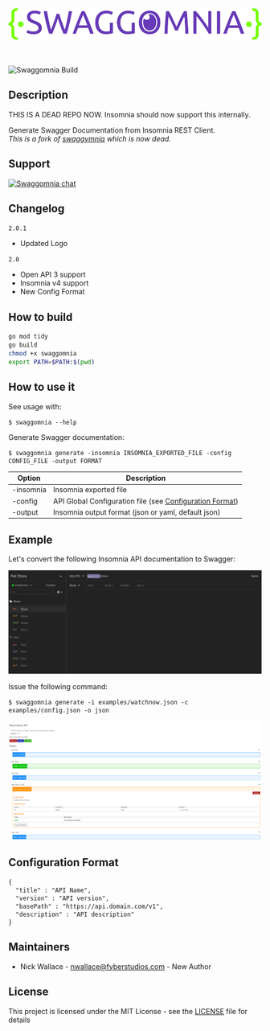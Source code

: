 <div align="center">
  <img src="logo.svg"/>
</div>

<br />
<br />

![Swaggomnia Build](https://github.com/Fyb3roptik/swaggomnia/workflows/Swaggomnia%20Build/badge.svg)

## Description

THIS IS A DEAD REPO NOW. Insomnia should now support this internally.

Generate Swagger Documentation from Insomnia REST Client.
<br />
*This is a fork of [swaggymnia](https://github.com/mlabouardy/swaggymnia) which is now dead.*

## Support
[![Swaggomnia chat](https://badges.gitter.im/swaggomnia/gitter.png)](https://gitter.im/swaggomnia/community)

## Changelog

`2.0.1`
 * Updated Logo

`2.0`
 * Open API 3 support
 * Insomnia v4 support
 * New Config Format

## How to build

```bash
go mod tidy
go build
chmod +x swaggomnia
export PATH=$PATH:$(pwd)
```

## How to use it

See usage with:

```
$ swaggomnia --help
```

Generate Swagger documentation:

```
$ swaggomnia generate -insomnia INSOMNIA_EXPORTED_FILE -config CONFIG_FILE -output FORMAT
```

| Option | Description |
| ------ | ----------- |
| -insomnia | Insomnia exported file |
| -config | API Global Configuration file (see [Configuration Format](#configuration-format))|
| -output | Insomnia output format (json or yaml, default json)  |


## Example

Let's convert the following Insomnia API documentation to Swagger:

<div align="center">
  <img src="insomnia.png"/>
</div>

Issue the following command:

```
$ swaggomnia generate -i examples/watchnow.json -c examples/config.json -o json
```

<div align="center">
  <img src="swagger.png"/>
</div>

## Configuration Format

```
{
  "title" : "API Name",
  "version" : "API version",
  "basePath" : "https://api.domain.com/v1",
  "description" : "API description"
}
```

## Maintainers
- Nick Wallace - nwallace@fyberstudios.com - New Author

## License

This project is licensed under the MIT License - see the [LICENSE](LICENSE) file for details
